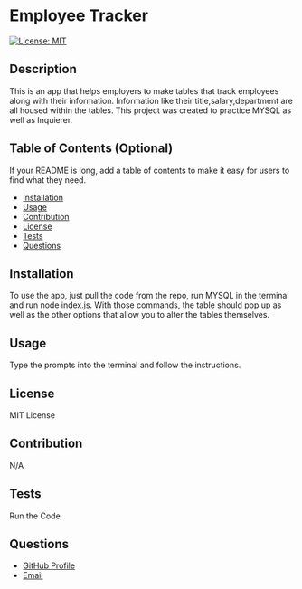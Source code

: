 # Employee Tracker

[![License: MIT](https://img.shields.io/badge/License-MIT-yellow.svg)](https://opensource.org/licenses/MIT)
  ## Description
  
This is an app that helps employers to make tables that track employees along with their information. Information like their title,salary,department are all housed within the tables. This project was created to practice MYSQL as well as Inquierer. 
  
  ## Table of Contents (Optional)
  
  If your README is long, add a table of contents to make it easy for users to find what they need.
  
  - [Installation](#installation)
  - [Usage](#usage)
  - [Contribution](#contribution)
  - [License](#license)
  - [Tests](#test)
  - [Questions](#questions)
  
  ## Installation
  
 To use the app, just pull the code from the repo, run MYSQL in the terminal and run node index.js. With those commands, the table should pop up as well as the other options that allow you to alter the tables themselves.

  ## Usage
  Type the prompts into the terminal and follow the instructions.
      
  

  ## License
MIT License
  
  
  ## Contribution
  
N/A
  
  ## Tests
  
  Run the Code

  ## Questions

  <ul>
  <li> <a href="https://github.com/alexdelva">GitHub Profile </a> </li>
  <li> <a href="mailto:alexdelva16@gmail.com">Email </a> </li>
  </ul>

